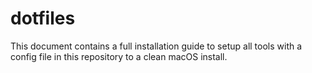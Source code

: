 # dotfiles
This document contains a full installation guide to setup all tools with a config file in this repository to a clean macOS install.
